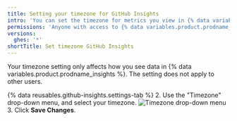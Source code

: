 ```yaml
---
title: Setting your timezone for GitHub Insights
intro: 'You can set the timezone for metrics you view in {% data variables.product.prodname_insights %}.'
permissions: 'Anyone with access to {% data variables.product.prodname_insights %} can set their own timezone.'
versions:
  ghes: '*'
shortTitle: Set timezone GitHub Insights
---
```


Your timezone setting only affects how you see data in {% data variables.product.prodname_insights %}. The setting does not apply to other users.

{% data reusables.github-insights.settings-tab %}
2. Use the "Timezone" drop-down menu, and select your timezone.
  ![Timezone drop-down menu](/assets/images/help/insights/timezone-drop-down.png)
3. Click **Save Changes**.
